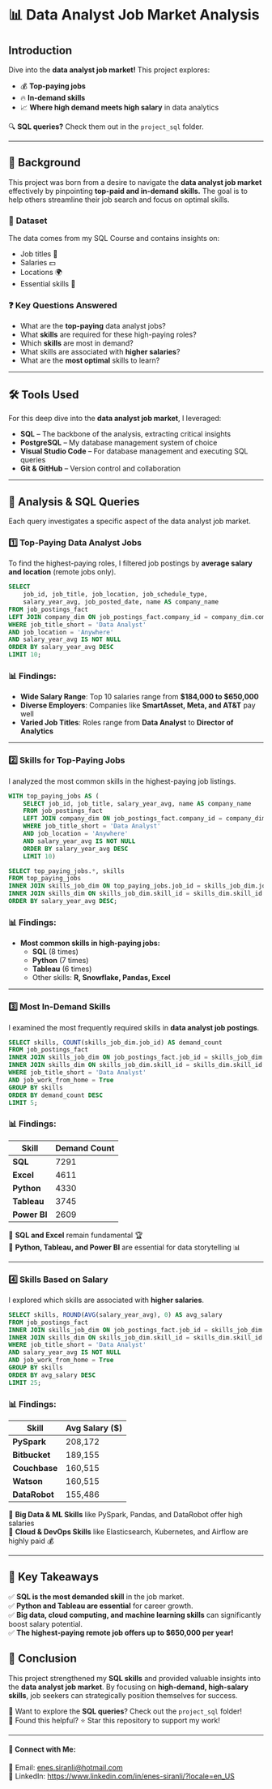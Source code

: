 # 📊 Data Analyst Job Market Analysis

## Introduction
Dive into the **data analyst job market!** This project explores:
- 💰 **Top-paying jobs**
- 🔥 **In-demand skills**
- 📈 **Where high demand meets high salary** in data analytics

🔍 **SQL queries?** Check them out in the `project_sql` folder.

---
## 📌 Background
This project was born from a desire to navigate the **data analyst job market** effectively by pinpointing **top-paid and in-demand skills.** The goal is to help others streamline their job search and focus on optimal skills.

### 📂 **Dataset**
The data comes from my SQL Course and contains insights on:
- Job titles 🏢
- Salaries 💵
- Locations 🌍
- Essential skills 🎯

### ❓ **Key Questions Answered**
- What are the **top-paying** data analyst jobs?
- What **skills** are required for these high-paying roles?
- Which **skills** are most in demand?
- What skills are associated with **higher salaries**?
- What are the **most optimal** skills to learn?

---
## 🛠 Tools Used
For this deep dive into the **data analyst job market**, I leveraged:
- **SQL** – The backbone of the analysis, extracting critical insights
- **PostgreSQL** – My database management system of choice
- **Visual Studio Code** – For database management and executing SQL queries
- **Git & GitHub** – Version control and collaboration

---
## 🔎 Analysis & SQL Queries
Each query investigates a specific aspect of the data analyst job market.

### 1️⃣ **Top-Paying Data Analyst Jobs**
To find the highest-paying roles, I filtered job postings by **average salary and location** (remote jobs only).

```sql
SELECT
	job_id, job_title, job_location, job_schedule_type,
	salary_year_avg, job_posted_date, name AS company_name
FROM job_postings_fact
LEFT JOIN company_dim ON job_postings_fact.company_id = company_dim.company_id
WHERE job_title_short = 'Data Analyst'
AND job_location = 'Anywhere'
AND salary_year_avg IS NOT NULL
ORDER BY salary_year_avg DESC
LIMIT 10;
```

### 📊 **Findings:**
- **Wide Salary Range**: Top 10 salaries range from **$184,000 to $650,000**
- **Diverse Employers**: Companies like **SmartAsset, Meta, and AT&T** pay well
- **Varied Job Titles**: Roles range from **Data Analyst** to **Director of Analytics**

---
### 2️⃣ **Skills for Top-Paying Jobs**
I analyzed the most common skills in the highest-paying job listings.

```sql
WITH top_paying_jobs AS (
    SELECT job_id, job_title, salary_year_avg, name AS company_name
    FROM job_postings_fact
    LEFT JOIN company_dim ON job_postings_fact.company_id = company_dim.company_id
    WHERE job_title_short = 'Data Analyst'
    AND job_location = 'Anywhere'
    AND salary_year_avg IS NOT NULL
    ORDER BY salary_year_avg DESC
    LIMIT 10)

SELECT top_paying_jobs.*, skills
FROM top_paying_jobs
INNER JOIN skills_job_dim ON top_paying_jobs.job_id = skills_job_dim.job_id
INNER JOIN skills_dim ON skills_job_dim.skill_id = skills_dim.skill_id
ORDER BY salary_year_avg DESC;
```

### 📊 **Findings:**
- **Most common skills in high-paying jobs:**
  - **SQL** (8 times)  
  - **Python** (7 times)  
  - **Tableau** (6 times)  
  - Other skills: **R, Snowflake, Pandas, Excel**

---
### 3️⃣ **Most In-Demand Skills**
I examined the most frequently required skills in **data analyst job postings**.

```sql
SELECT skills, COUNT(skills_job_dim.job_id) AS demand_count
FROM job_postings_fact
INNER JOIN skills_job_dim ON job_postings_fact.job_id = skills_job_dim.job_id
INNER JOIN skills_dim ON skills_job_dim.skill_id = skills_dim.skill_id
WHERE job_title_short = 'Data Analyst'
AND job_work_from_home = True
GROUP BY skills
ORDER BY demand_count DESC
LIMIT 5;
```

### 📊 **Findings:**
| Skill | Demand Count |
|------------|--------------|
| **SQL** | 7291 |
| **Excel** | 4611 |
| **Python** | 4330 |
| **Tableau** | 3745 |
| **Power BI** | 2609 |

🔹 **SQL and Excel** remain fundamental 🏆  
🔹 **Python, Tableau, and Power BI** are essential for data storytelling 📊

---
### 4️⃣ **Skills Based on Salary**
I explored which skills are associated with **higher salaries**.

```sql
SELECT skills, ROUND(AVG(salary_year_avg), 0) AS avg_salary
FROM job_postings_fact
INNER JOIN skills_job_dim ON job_postings_fact.job_id = skills_job_dim.job_id
INNER JOIN skills_dim ON skills_job_dim.skill_id = skills_dim.skill_id
WHERE job_title_short = 'Data Analyst'
AND salary_year_avg IS NOT NULL
AND job_work_from_home = True
GROUP BY skills
ORDER BY avg_salary DESC
LIMIT 25;
```

### 📊 **Findings:**
| Skill | Avg Salary ($) |
|------------|--------------|
| **PySpark** | 208,172 |
| **Bitbucket** | 189,155 |
| **Couchbase** | 160,515 |
| **Watson** | 160,515 |
| **DataRobot** | 155,486 |

🔹 **Big Data & ML Skills** like PySpark, Pandas, and DataRobot offer high salaries  
🔹 **Cloud & DevOps Skills** like Elasticsearch, Kubernetes, and Airflow are highly paid 💰

---
## 🎯 Key Takeaways
✅ **SQL is the most demanded skill** in the job market.  
✅ **Python and Tableau are essential** for career growth.  
✅ **Big data, cloud computing, and machine learning skills** can significantly boost salary potential.  
✅ **The highest-paying remote job offers up to $650,000 per year!**  

## 🚀 Conclusion
This project strengthened my **SQL skills** and provided valuable insights into the **data analyst job market**. By focusing on **high-demand, high-salary skills**, job seekers can strategically position themselves for success.

🔹 Want to explore the **SQL queries**? Check out the `project_sql` folder!  
🔹 Found this helpful? ⭐ Star this repository to support my work!  

---
#### 🔗 **Connect with Me:**  
📧 Email: enes.siranli@hotmail.com  
💼 LinkedIn: https://www.linkedin.com/in/enes-siranli/?locale=en_US

